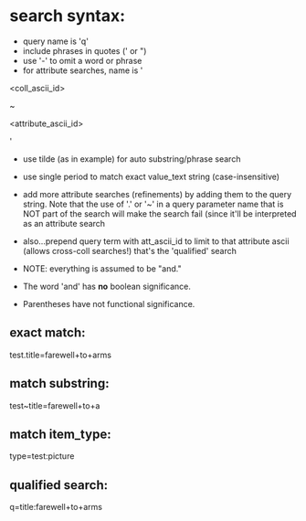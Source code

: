 # search syntax: #
  * query name is 'q'
  * include phrases in quotes (' or ")
  * use '-' to omit a word or phrase
  * for attribute searches, name is '

<coll\_ascii\_id>

~

<attribute\_ascii\_id>

'
  * use tilde (as in example) for auto substring/phrase search
  * use single period to match exact value\_text string (case-insensitive)
  * add more attribute searches (refinements) by adding them to the query string. Note that the use of '.' or '~' in a query parameter name that is NOT part of the search will make the search fail (since it'll be interpreted as an attribute search

  * also...prepend query term with att\_ascii\_id to limit to that attribute ascii (allows cross-coll searches!) that's the 'qualified' search

  * NOTE: everything is assumed to be "and."
  * The word 'and' has **no** boolean significance.
  * Parentheses have not functional significance.


## exact match: ##
test.title=farewell+to+arms

## match substring: ##
test~title=farewell+to+a

## match item\_type: ##
type=test:picture

## qualified search: ##
q=title:farewell+to+arms